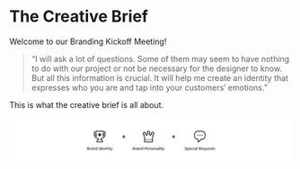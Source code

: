 # The Creative Brief
Welcome to our Branding Kickoff Meeting!

>“I will ask a lot of questions. Some of them may seem to have nothing to do with our project or not be necessary for the designer to know. But all this information is crucial. It will help me create an identity that expresses who you are and tap into your customers’ emotions.”

This is what the creative brief is all about.

![](/assets/creative-brief-02.png)

